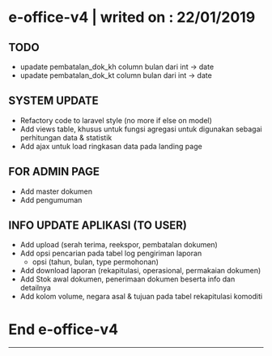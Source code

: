 # e-office-v4 | writed on : 22/01/2019

## TODO

* upadate pembatalan_dok_kh column bulan dari int -> date
* upadate pembatalan_dok_kt column bulan dari int -> date

## SYSTEM UPDATE

* Refactory code to laravel style (no more if else on model)
* Add views table, khusus untuk fungsi agregasi untuk digunakan sebagai perhitungan data & statistik
* Add ajax untuk load ringkasan data pada landing page

## FOR ADMIN PAGE

* Add master dokumen
* Add pengumuman

## INFO UPDATE APLIKASI (TO USER)

* Add upload (serah terima, reekspor, pembatalan dokumen)
* Add opsi pencarian pada tabel log pengiriman laporan
  + opsi (tahun, bulan, type permohonan)
* Add download laporan (rekapitulasi, operasional, permakaian dokumen)
* Add Stok awal dokumen, penerimaan dokumen beserta info dan detailnya
* Add kolom volume, negara asal & tujuan pada tabel rekapitulasi komoditi

# End e-office-v4

----------------------------------------------------------------------------------------------------------